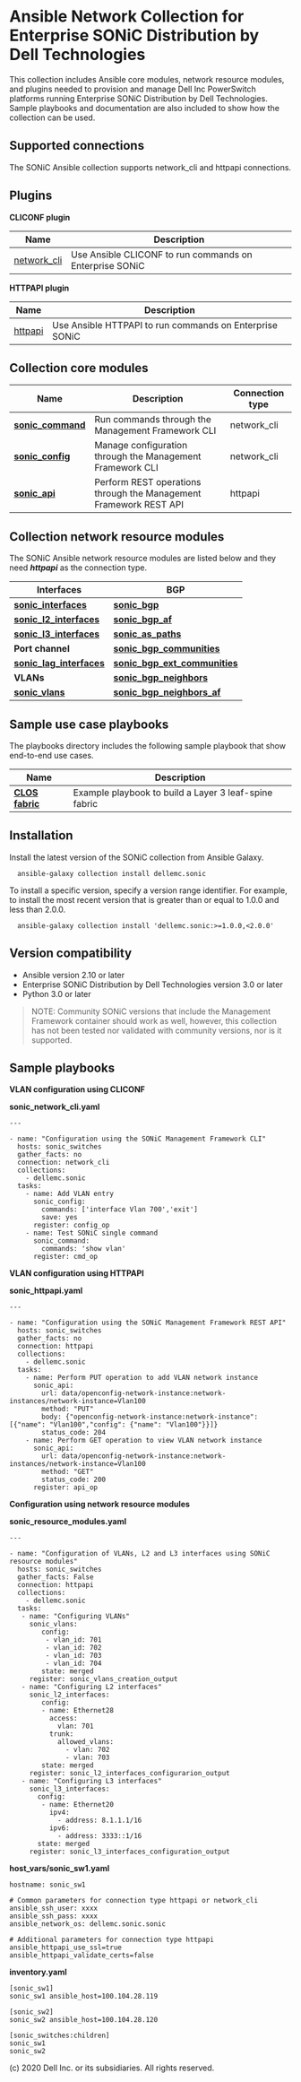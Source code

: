 Ansible Network Collection for Enterprise SONiC Distribution by Dell Technologies
=================================================================================

This collection includes Ansible core modules, network resource modules, and plugins needed to provision and manage Dell Inc PowerSwitch platforms running Enterprise SONiC Distribution by Dell Technologies. Sample playbooks and documentation are also included to show how the collection can be used.

Supported connections
---------------------
The SONiC Ansible collection supports network_cli and httpapi connections.

Plugins
--------
**CLICONF plugin**

Name | Description
--- | ---
[network_cli](https://github.com/ansible-collections/dellemc.sonic)|Use Ansible CLICONF to run commands on Enterprise SONiC

**HTTPAPI plugin**

Name | Description
--- | ---
[httpapi](https://github.com/ansible-collections/dellemc.sonic)|Use Ansible HTTPAPI to run commands on Enterprise SONiC

Collection core modules
------------------------
Name | Description | Connection type
--- | --- | ---
[**sonic_command**](https://github.com/ansible-collections/dellemc.sonic/blob/master/plugins/modules/sonic_command.py)|Run commands through the Management Framework CLI|network_cli
[**sonic_config**](https://github.com/ansible-collections/dellemc.sonic/blob/master/plugins/modules/sonic_config.py)|Manage configuration through the Management Framework CLI|network_cli
[**sonic_api**](https://github.com/ansible-collections/dellemc.sonic/blob/master/plugins/modules/sonic_api.py)|Perform REST operations through the Management Framework REST API|httpapi

Collection network resource modules
-----------------------------------
The SONiC Ansible network resource modules are listed below and they need ***httpapi*** as the connection type.

| Interfaces | BGP |
| ----- | ----- |
| [**sonic_interfaces**](https://github.com/ansible-collections/dellemc.sonic/blob/master/plugins/modules/sonic_interfaces.py)|[**sonic_bgp**](https://github.com/ansible-collections/dellemc.sonic/tree/master/plugins/modules/sonic_bgp.py)|
| [**sonic_l2_interfaces**](https://github.com/ansible-collections/dellemc.sonic/tree/master/plugins/modules/sonic_l2_interfaces.py)| [**sonic_bgp_af**](https://github.com/ansible-collections/dellemc.sonic/tree/master/plugins/modules/sonic_bgp_af.py)|
| [**sonic_l3_interfaces**](https://github.com/ansible-collections/dellemc.sonic/tree/master/plugins/modules/sonic_l3_interfaces.py) |[**sonic_as_paths**](https://github.com/ansible-collections/dellemc.sonic/tree/master/plugins/modules/sonic_bgp_as_paths.py)|
|**Port channel**|[**sonic_bgp_communities**](https://github.com/ansible-collections/dellemc.sonic/tree/master/plugins/modules/sonic_bgp_communities.py)|
|[**sonic_lag_interfaces**](https://github.com/ansible-collections/dellemc.sonic/tree/master/plugins/modules/sonic_lag_interfaces.py)|[**sonic_bgp_ext_communities**](https://github.com/ansible-collections/dellemc.sonic/tree/master/plugins/modules/sonic_bgp_ext_communities.py)|
|**VLANs**|[**sonic_bgp_neighbors**](https://github.com/ansible-collections/dellemc.sonic/tree/master/plugins/modules/sonic_bgp_neighbors.py)|
|[**sonic_vlans**](https://github.com/ansible-collections/dellemc.sonic/tree/master/plugins/modules/sonic_vlans.py)|[**sonic_bgp_neighbors_af**](https://github.com/ansible-collections/dellemc.sonic/tree/master/plugins/modules/sonic_bgp_neighbors_af.py)|

Sample use case playbooks
-------------------------
The playbooks directory includes the following sample playbook that show end-to-end use cases.

Name | Description
--- | ---
[**CLOS fabric**](https://github.com/ansible-collections/dellemc.sonic/tree/master/playbooks/clos_fabric)|Example playbook to build a Layer 3 leaf-spine fabric

Installation
----------------
Install the latest version of the SONiC collection from Ansible Galaxy.

      ansible-galaxy collection install dellemc.sonic

To install a specific version, specify a version range identifier. For example, to install the most recent version that is greater than or equal to 1.0.0 and less than 2.0.0.

      ansible-galaxy collection install 'dellemc.sonic:>=1.0.0,<2.0.0'

Version compatibility
----------------------
* Ansible version 2.10 or later
* Enterprise SONiC Distribution by Dell Technologies version 3.0 or later
* Python 3.0 or later

> NOTE: Community SONiC versions that include the Management Framework container should work as well, however, this collection has not been tested nor validated with community versions, nor is it supported.

Sample playbooks
-----------------
**VLAN configuration using CLICONF**

**sonic_network_cli.yaml**

    ---

    - name: "Configuration using the SONiC Management Framework CLI"
      hosts: sonic_switches
      gather_facts: no
      connection: network_cli
      collections:
        - dellemc.sonic
      tasks:
        - name: Add VLAN entry
          sonic_config:
            commands: ['interface Vlan 700','exit']
            save: yes
          register: config_op
        - name: Test SONiC single command
          sonic_command:
            commands: 'show vlan'
          register: cmd_op

**VLAN configuration using HTTPAPI**

**sonic_httpapi.yaml**

    ---

    - name: "Configuration using the SONiC Management Framework REST API"
      hosts: sonic_switches
      gather_facts: no
      connection: httpapi
      collections:
        - dellemc.sonic
      tasks:
        - name: Perform PUT operation to add VLAN network instance
          sonic_api:
            url: data/openconfig-network-instance:network-instances/network-instance=Vlan100
            method: "PUT"
            body: {"openconfig-network-instance:network-instance": [{"name": "Vlan100","config": {"name": "Vlan100"}}]}
            status_code: 204
        - name: Perform GET operation to view VLAN network instance
          sonic_api:
            url: data/openconfig-network-instance:network-instances/network-instance=Vlan100
            method: "GET"
            status_code: 200
          register: api_op

**Configuration using network resource modules**

**sonic_resource_modules.yaml**

    ---

    - name: "Configuration of VLANs, L2 and L3 interfaces using SONiC resource modules"
      hosts: sonic_switches
      gather_facts: False
      connection: httpapi
      collections:
        - dellemc.sonic
      tasks:
       - name: "Configuring VLANs"
         sonic_vlans:
            config:
             - vlan_id: 701
             - vlan_id: 702
             - vlan_id: 703
             - vlan_id: 704
            state: merged
         register: sonic_vlans_creation_output
       - name: "Configuring L2 interfaces"
         sonic_l2_interfaces:
            config:
            - name: Ethernet28
              access:
                vlan: 701
              trunk:
                allowed_vlans:
                  - vlan: 702
                  - vlan: 703
            state: merged
         register: sonic_l2_interfaces_configurarion_output
       - name: "Configuring L3 interfaces"
         sonic_l3_interfaces:
           config:
            - name: Ethernet20
              ipv4:
                - address: 8.1.1.1/16
              ipv6:
                - address: 3333::1/16
           state: merged
         register: sonic_l3_interfaces_configuration_output

**host_vars/sonic_sw1.yaml**

    hostname: sonic_sw1

    # Common parameters for connection type httpapi or network_cli
    ansible_ssh_user: xxxx
    ansible_ssh_pass: xxxx
    ansible_network_os: dellemc.sonic.sonic

    # Additional parameters for connection type httpapi
    ansible_httpapi_use_ssl=true
    ansible_httpapi_validate_certs=false

**inventory.yaml**

    [sonic_sw1]
    sonic_sw1 ansible_host=100.104.28.119

    [sonic_sw2]
    sonic_sw2 ansible_host=100.104.28.120

    [sonic_switches:children]
    sonic_sw1
    sonic_sw2


(c) 2020 Dell Inc. or its subsidiaries. All rights reserved.
